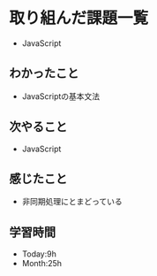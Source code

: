 # 取り組んだ課題一覧
- JavaScript
## わかったこと
- JavaScriptの基本文法
## 次やること
- JavaScript
## 感じたこと
- 非同期処理にとまどっている
## 学習時間
- Today:9h
- Month:25h
